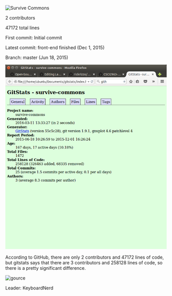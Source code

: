 ![Survive Commons](https://github.com/KeyboardNerd/survive-commons.git)

2 contributors

47172 total lines

First commit: Initial commit

Latest commit: front-end finished (Dec 1, 2015)

Branch: master (Jun 18, 2015)

![gitstats](https://github.com/harrij15/Lab6/blob/master/survivecommonsgitstats.png)

According to GitHub, there are only 2 contributors and 47172 lines of code, but gitstats says that there are 3 contributors
and 258128 lines of code, so there is a pretty significant difference.

![gource](https://www.youtube.com/watch?v=XDeZGQJjZIs&feature=youtu.be)

Leader: KeyboardNerd
